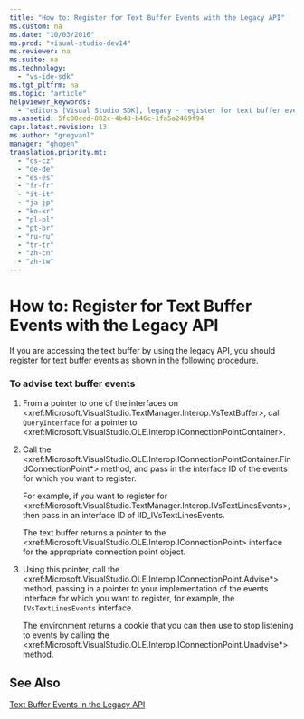 ```yaml
---
title: "How to: Register for Text Buffer Events with the Legacy API"
ms.custom: na
ms.date: "10/03/2016"
ms.prod: "visual-studio-dev14"
ms.reviewer: na
ms.suite: na
ms.technology: 
  - "vs-ide-sdk"
ms.tgt_pltfrm: na
ms.topic: "article"
helpviewer_keywords: 
  - "editors [Visual Studio SDK], legacy - register for text buffer events"
ms.assetid: 5fc00ced-882c-4b48-b46c-1fa5a2469f94
caps.latest.revision: 13
ms.author: "gregvanl"
manager: "ghogen"
translation.priority.mt: 
  - "cs-cz"
  - "de-de"
  - "es-es"
  - "fr-fr"
  - "it-it"
  - "ja-jp"
  - "ko-kr"
  - "pl-pl"
  - "pt-br"
  - "ru-ru"
  - "tr-tr"
  - "zh-cn"
  - "zh-tw"
---
```

# How to: Register for Text Buffer Events with the Legacy API
If you are accessing the text buffer by using the legacy API, you should register for text buffer events as shown in the following procedure.  
  
### To advise text buffer events  
  
1.  From a pointer to one of the interfaces on \<xref:Microsoft.VisualStudio.TextManager.Interop.VsTextBuffer>, call `QueryInterface` for a pointer to \<xref:Microsoft.VisualStudio.OLE.Interop.IConnectionPointContainer>.  
  
2.  Call the \<xref:Microsoft.VisualStudio.OLE.Interop.IConnectionPointContainer.FindConnectionPoint*> method, and pass in the interface ID of the events for which you want to register.  
  
     For example, if you want to register for \<xref:Microsoft.VisualStudio.TextManager.Interop.IVsTextLinesEvents>, then pass in an interface ID of IID_IVsTextLinesEvents.  
  
     The text buffer returns a pointer to the \<xref:Microsoft.VisualStudio.OLE.Interop.IConnectionPoint> interface for the appropriate connection point object.  
  
3.  Using this pointer, call the \<xref:Microsoft.VisualStudio.OLE.Interop.IConnectionPoint.Advise*> method, passing in a pointer to your implementation of the events interface for which you want to register, for example, the `IVsTextLinesEvents` interface.  
  
     The environment returns a cookie that you can then use to stop listening to events by calling the \<xref:Microsoft.VisualStudio.OLE.Interop.IConnectionPoint.Unadvise*> method.  
  
## See Also  
 [Text Buffer Events in the Legacy API](../extensibility/text-buffer-events-in-the-legacy-api.md)